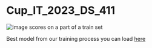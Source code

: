 # Cup_IT_2023_DS_411
![image](https://user-images.githubusercontent.com/10894740/226216876-58aa462c-d09f-43dc-8cb0-f1ede88eb47a.png)
scores on a part of a train set

Best model from our training process you can load [here](https://drive.google.com/file/d/1YVLUY9SFjkKZS85WD3EER0L5dW4hcU93/view?usp=sharing)


